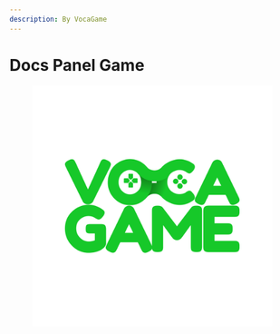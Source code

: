 ```yaml
---
description: By VocaGame
---
```


# Docs Panel Game

<figure><img src=".gitbook/assets/Untitled-2.png" alt=""><figcaption></figcaption></figure>
